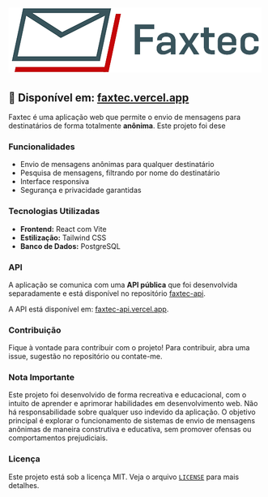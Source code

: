 # ![Faxtec Logo](public/faxtec-logo.png)

## 📩 Disponível em: [faxtec.vercel.app](https://faxtec.vercel.app)

Faxtec é uma aplicação web que permite o envio de mensagens para destinatários de forma totalmente **anônima**. Este projeto foi dese

### Funcionalidades

- Envio de mensagens anônimas para qualquer destinatário
- Pesquisa de mensagens, filtrando por nome do destinatário
- Interface responsiva
- Segurança e privacidade garantidas

### Tecnologias Utilizadas

- **Frontend:** React com Vite  
- **Estilização:** Tailwind CSS  
- **Banco de Dados:** PostgreSQL

### API

A aplicação se comunica com uma **API pública** que foi desenvolvida separadamente e está disponível no repositório [faxtec-api](https://github.com/OLuizFernando/faxtec-api).

A API está disponível em: [faxtec-api.vercel.app](https://faxtec-api.vercel.app).

### Contribuição

Fique à vontade para contribuir com o projeto! Para contribuir, abra uma issue, sugestão no repositório ou contate-me.

### Nota Importante

Este projeto foi desenvolvido de forma recreativa e educacional, com o intuito de aprender e aprimorar habilidades em desenvolvimento web. Não há responsabilidade sobre qualquer uso indevido da aplicação. O objetivo principal é explorar o funcionamento de sistemas de envio de mensagens anônimas de maneira construtiva e educativa, sem promover ofensas ou comportamentos prejudiciais.

### Licença

Este projeto está sob a licença MIT. Veja o arquivo [`LICENSE`](LICENSE) para mais detalhes.
